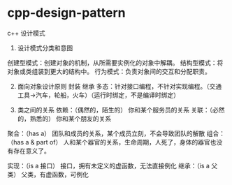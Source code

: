 # cpp-design-pattern
c++ 设计模式



1. 设计模式分类和意图
   
创建型模式：创建对象的机制，从所需要实例化的对象中解耦。
结构型模式：将对象或类组装到更大的结构中。
行为模式：负责对象间的交互和分配职责。


2. 面向对象设计原则
封装
继承
多态：针对接口编程，不针对实现编程。（交通工具->汽车，轮船，火车）（运行时绑定，不是编译时绑定）


3. 类之间的关系
依赖：（偶然的，陌生的）   你和某个服务员的关系
关联：（必然的，熟悉的）   你和某个朋友的关系

聚合：（has a）           团队和成员的关系，某个成员立刻，不会导致团队的解散
组合：（has a & part of） 人和某个器官的关系，生命周期，人死了，身体的器官也没有存在意义了。

实现：（is a 接口）       接口，拥有未定义的虚函数，无法直接例化
继承：（is a 父类）       父类，有虚函数，可例化

